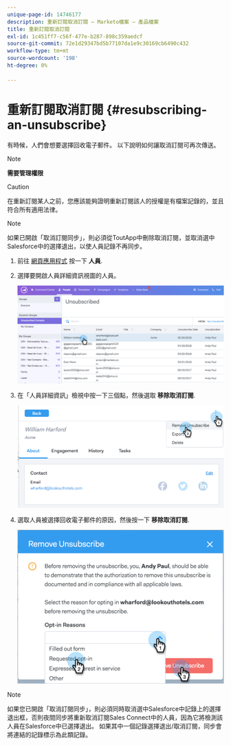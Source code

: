 ```yaml
---
unique-page-id: 14746177
description: 重新訂閱取消訂閱 — Marketo檔案 — 產品檔案
title: 重新訂閱取消訂閱
exl-id: 1c451ff7-c56f-477e-b287-898c359aedcf
source-git-commit: 72e1d29347bd5b77107da1e9c30169cb6490c432
workflow-type: tm+mt
source-wordcount: '198'
ht-degree: 0%

---
```


# 重新訂閱取消訂閱 {#resubscribing-an-unsubscribe}

有時候，人們會想要選擇回收電子郵件。 以下說明如何讓取消訂閱可再次傳送。

>[!NOTE]
>
>**需要管理權限**

>[!CAUTION]
>
>在重新訂閱某人之前，您應該能夠證明重新訂閱該人的授權是有檔案記錄的，並且符合所有適用法律。

>[!NOTE]
>
>如果已開啟「取消訂閱同步」，則必須從ToutApp中刪除取消訂閱，並取消選中Salesforce中的選擇退出，以使人員記錄不再同步。

1. 前往 [網頁應用程式](https://toutapp.com/login) 按一下 **人員**.

1. 選擇要開啟人員詳細資訊視圖的人員。

   ![](assets/two.png)

1. 在「人員詳細資訊」檢視中按一下三個點，然後選取 **移除取消訂閱**.

   ![](assets/three.png)

1. 選取人員被選擇回收電子郵件的原因，然後按一下 **移除取消訂閱**.

   ![](assets/four.png)

>[!NOTE]
>
>如果您已開啟「取消訂閱同步」，則必須同時取消選中Salesforce中記錄上的選擇退出框，否則夜間同步將重新取消訂閱Sales Connect中的人員，因為它將檢測該人員在Salesforce中已選擇退出。 如果其中一個記錄選擇退出/取消訂閱，同步會將連結的記錄標示為此類記錄。
